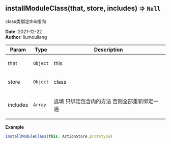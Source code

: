 ## installModuleClass(that, store, includes) ⇒ <code>Null</code>
<p>class类绑定this指向</p>

**Date**: 2021-12-22  
**Author**: liumouliang  

| Param | Type | Description |
| --- | --- | --- |
| that | <code>Object</code> | <p>this</p> |
| store | <code>Object</code> | <p>class</p> |
| includes | <code>Array</code> | <p>选填 只绑定包含内的方法 否则全部重新绑定一遍</p> |

**Example**  
```javascript
installModuleClass(this, ActionStore.prototype)
```
